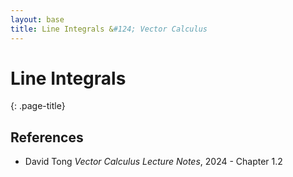 ```yaml
---
layout: base
title: Line Integrals &#124; Vector Calculus
---
```


# Line Integrals
{: .page-title}

## References

* David Tong _Vector Calculus Lecture Notes_, 2024 - Chapter 1.2
